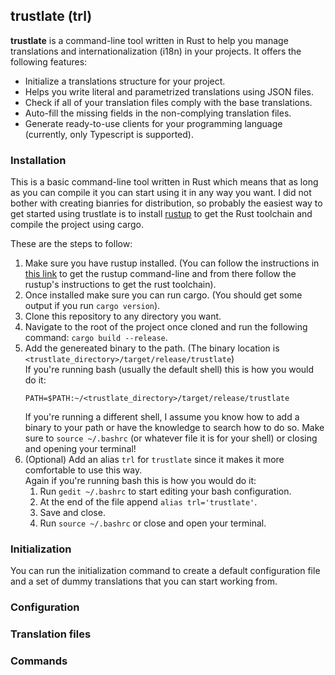 trustlate (trl)
---------------
**trustlate** is a command-line tool written in Rust to help you manage translations and internationalization (i18n) in your projects.
It offers the following features:
- Initialize a translations structure for your project.
- Helps you write literal and parametrized translations using JSON files.
- Check if all of your translation files comply with the base translations.
- Auto-fill the missing fields in the non-complying translation files.
- Generate ready-to-use clients for your programming language (currently, only Typescript is supported).

### Installation
This is a basic command-line tool written in Rust which means that as long as you can compile it you can start using it in any
way you want. I did not bother with creating bianries for distribution, so probably the easiest way to get started using trustlate
is to install [rustup](https://rustup.rs/) to get the Rust toolchain and compile the project using cargo.

These are the steps to follow:
1. Make sure you have rustup installed. (You can follow the instructions in [this link](https://rustup.rs/) to get the rustup command-line
and from there follow the rustup's instructions to get the rust toolchain).
2. Once installed make sure you can run cargo. (You should get some output if you run `cargo version`).
3. Clone this repository to any directory you want.
4. Navigate to the root of the project once cloned and run the following command: `cargo build --release`.
5. Add the genereated binary to the path. (The binary location is `<trustlate_directory>/target/release/trustlate`)  
    If you're running bash (usually the default shell) this is how you would do it:
    ```
    PATH=$PATH:~/<trustlate_directory>/target/release/trustlate
    ```
    If you're running a different shell, I assume you know how to add a binary to your path or have the knowledge to search how
    to do so.
    Make sure to `source ~/.bashrc` (or whatever file it is for your shell) or closing and opening your terminal!
6. (Optional) Add an alias `trl` for `trustlate` since it makes it more comfortable to use this way.  
    Again if you're running bash this is how you would do it:
    1. Run `gedit ~/.bashrc` to start editing your bash configuration.
    2. At the end of the file append `alias trl='trustlate'`.
    3. Save and close.
    4. Run `source ~/.bashrc` or close and open your terminal.

### Initialization
You can run the initialization command to create a default configuration file and a set of dummy translations that you 
can start working from.

### Configuration

### Translation files

### Commands
